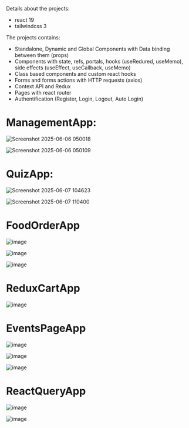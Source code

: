 Details about the projects:
- react 19
- tailwindcss 3

The projects contains:
- Standalone, Dynamic and Global Components with Data binding between them (props)
- Components with state, refs, portals, hooks (useRedured, useMemo), side effects (useEffect, useCallback, useMemo)
- Class based components and custom react hooks
- Forms and forms actions with HTTP requests (axios)
- Context API and Redux
- Pages with react router
- Authentification (Register, Login, Logout, Auto Login)

# ManagementApp:
![Screenshot 2025-06-06 050018](https://github.com/user-attachments/assets/5dfcac55-0943-4d18-90f2-b45f66beea48)

![Screenshot 2025-06-06 050109](https://github.com/user-attachments/assets/5603e634-a0cc-43cd-8d7b-be04094fac5d)

# QuizApp:
![Screenshot 2025-06-07 104623](https://github.com/user-attachments/assets/3073ee4d-605a-429a-a750-f95830a60c2f)

![Screenshot 2025-06-07 110400](https://github.com/user-attachments/assets/913f393e-e789-4075-ab3e-c1c3ed56fdc0)

# FoodOrderApp
![image](https://github.com/user-attachments/assets/301488aa-6e22-4e60-a619-7ee4682b80bd)

![image](https://github.com/user-attachments/assets/dded5d81-f920-485f-a464-cf40f0858213)

![image](https://github.com/user-attachments/assets/051993bd-b03e-4a06-986f-44287d5ecd75)

# ReduxCartApp

![image](https://github.com/user-attachments/assets/4711520c-de94-4ecf-8595-b1370cf343c4)

# EventsPageApp

![image](https://github.com/user-attachments/assets/c5117cad-04e8-4a6a-81ac-705ca79aa791)

![image](https://github.com/user-attachments/assets/aefaa9c1-ed55-4139-90ea-0a419bb0a8b7)

![image](https://github.com/user-attachments/assets/4a558303-23ee-46c8-9724-a5b56bad68fe)

# ReactQueryApp

![image](https://github.com/user-attachments/assets/74ee0cc1-2345-47eb-a1bd-7e8943c24ed6)

![image](https://github.com/user-attachments/assets/26c2ac30-3fa1-462d-956d-d9ab6e48d332)





